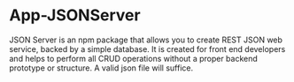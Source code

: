# App-JSONServer

JSON Server is an npm package that allows you to create REST JSON web service, backed by a simple database. It is created for front end developers and helps to perform all CRUD operations without a proper backend prototype or structure. A valid json file will suffice.
 
